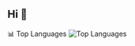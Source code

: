 ## Hi 👋

📊 Top Languages
![Top Languages](https://github-readme-stats.vercel.app/api/top-langs/?username=DGdiegoAR9&layout=compact&theme=radical)
